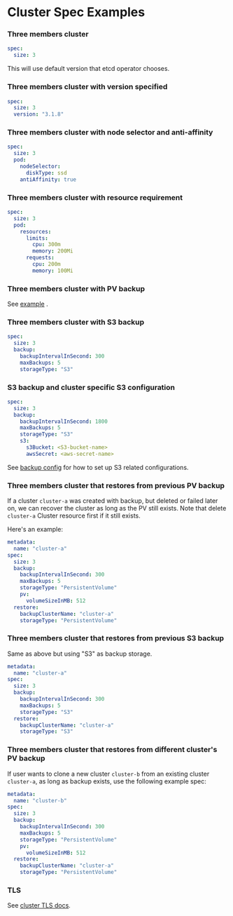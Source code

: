 # Cluster Spec Examples

### Three members cluster

```yaml
spec:
  size: 3
```

This will use default version that etcd operator chooses.

### Three members cluster with version specified

```yaml
spec:
  size: 3
  version: "3.1.8"
```

### Three members cluster with node selector and anti-affinity

```yaml
spec:
  size: 3
  pod:
    nodeSelector:
      diskType: ssd
    antiAffinity: true
```

### Three members cluster with resource requirement

```yaml
spec:
  size: 3
  pod:
    resources:
      limits:
        cpu: 300m
        memory: 200Mi
      requests:
        cpu: 200m
        memory: 100Mi
```

### Three members cluster with PV backup

See [example](../../example/example-etcd-cluster-with-backup.yaml) .

### Three members cluster with S3 backup

```yaml
spec:
  size: 3
  backup:
    backupIntervalInSecond: 300
    maxBackups: 5
    storageType: "S3"
```

### S3 backup and cluster specific S3 configuration

```yaml
spec:
  size: 3
  backup:
    backupIntervalInSecond: 1800
    maxBackups: 5
    storageType: "S3"
    s3:
      s3Bucket: <S3-bucket-name>
      awsSecret: <aws-secret-name>
```

See [backup config](./backup_config.md) for how to set up S3 related configurations.

### Three members cluster that restores from previous PV backup

If a cluster `cluster-a` was created with backup, but deleted or failed later on,
we can recover the cluster as long as the PV still exists.
Note that delete `cluster-a` Cluster resource first if it still exists.

Here's an example:

```yaml
metadata:
  name: "cluster-a"
spec:
  size: 3
  backup:
    backupIntervalInSecond: 300
    maxBackups: 5
    storageType: "PersistentVolume"
    pv:
      volumeSizeInMB: 512
  restore:
    backupClusterName: "cluster-a"
    storageType: "PersistentVolume"
```

### Three members cluster that restores from previous S3 backup

Same as above but using "S3" as backup storage.

```yaml
metadata:
  name: "cluster-a"
spec:
  size: 3
  backup:
    backupIntervalInSecond: 300
    maxBackups: 5
    storageType: "S3"
  restore:
    backupClusterName: "cluster-a"
    storageType: "S3"
```


### Three members cluster that restores from different cluster's PV backup

If user wants to clone a new cluster `cluster-b` from an existing cluster `cluster-a`,
as long as backup exists, use the following example spec:

```yaml
metadata:
  name: "cluster-b"
spec:
  size: 3
  backup:
    backupIntervalInSecond: 300
    maxBackups: 5
    storageType: "PersistentVolume"
    pv:
      volumeSizeInMB: 512
  restore:
    backupClusterName: "cluster-a"
    storageType: "PersistentVolume"
```

### TLS

See [cluster TLS docs](./cluster_tls.md).
